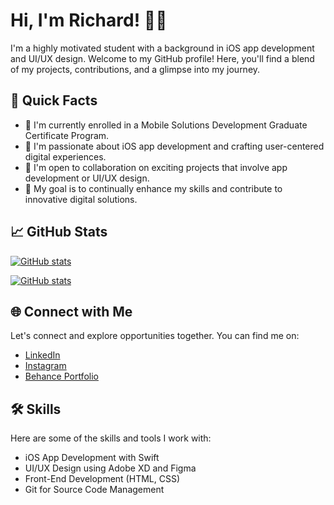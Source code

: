 
<!-- Replace with Your Name -->
# Hi, I'm Richard! 👋🏾

I'm a highly motivated student with a background in iOS app development and UI/UX design. Welcome to my GitHub profile! Here, you'll find a blend of my projects, contributions, and a glimpse into my journey.

## 🚀 Quick Facts

- 🔭 I'm currently enrolled in a Mobile Solutions Development Graduate Certificate Program.
- 🌱 I'm passionate about iOS app development and crafting user-centered digital experiences.
- 🤝 I'm open to collaboration on exciting projects that involve app development or UI/UX design.
- 🎯 My goal is to continually enhance my skills and contribute to innovative digital solutions.

## 📈 GitHub Stats

[![GitHub stats](https://github-readme-stats.vercel.app/api?username=richardnkanga&show_icons=true&theme=dark)](https://github.com/richardnkanga)

[![GitHub stats](https://github-readme-streak-stats.herokuapp.com/?user=richardnkanga&)](https://github.com/richardnkanga)




## 🌐 Connect with Me

Let's connect and explore opportunities together. You can find me on:

- [LinkedIn](https://www.linkedin.com/in/nkanga-richard)
- [Instagram](https://instagram.com/nkanga_coded_it)
- [Behance Portfolio](https://www.behance.net/richardnkanga)



## 🛠️ Skills

Here are some of the skills and tools I work with:

- iOS App Development with Swift
- UI/UX Design using Adobe XD and Figma
- Front-End Development (HTML, CSS)
- Git for Source Code Management

<!--
## 📚 Featured Projects

Here are a few of my favorite projects:

1. [Project 1](link-to-project-1): Description.
2. [Project 2](link-to-project-2): Description.
3. [Project 3](link-to-project-3): Description.
-->


<!--
## 💌 Let's Collaborate!

I'm always excited to connect with fellow developers and creators. If you have a project in mind or want to discuss iOS app development, UI/UX design, or any tech-related topics, please don't hesitate to reach out. You can email me at [fredricknkanga@gmail.com] or connect with me on [LinkedIn](https://www.linkedin.com/in/nkanga-richard).

Let's work together to create exceptional digital experiences! 🚀

-->



